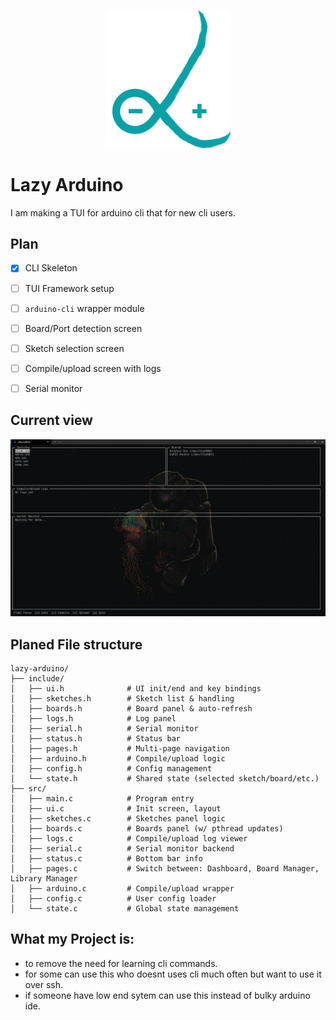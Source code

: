<p align="center">
  <img src="Group4.png" alt="Lazy Arduino Logo" width="200"/>
</p>


# Lazy Arduino

I am making a TUI for arduino cli that for new cli users.

## Plan

- [x] CLI Skeleton
- [ ] TUI Framework setup
- [ ] `arduino-cli` wrapper module
- [ ] Board/Port detection screen
- [ ] Sketch selection screen
- [ ] Compile/upload screen with logs
- [ ] Serial monitor


## Current view

![alt text](assets/image.png)


## Planed File structure

  ```
lazy-arduino/
├── include/
│   ├── ui.h              # UI init/end and key bindings
│   ├── sketches.h        # Sketch list & handling
│   ├── boards.h          # Board panel & auto-refresh
│   ├── logs.h            # Log panel
│   ├── serial.h          # Serial monitor
│   ├── status.h          # Status bar
│   ├── pages.h           # Multi-page navigation
│   ├── arduino.h         # Compile/upload logic
│   ├── config.h          # Config management
│   └── state.h           # Shared state (selected sketch/board/etc.)
├── src/
│   ├── main.c            # Program entry
│   ├── ui.c              # Init screen, layout
│   ├── sketches.c        # Sketches panel logic
│   ├── boards.c          # Boards panel (w/ pthread updates)
│   ├── logs.c            # Compile/upload log viewer
│   ├── serial.c          # Serial monitor backend
│   ├── status.c          # Bottom bar info
│   ├── pages.c           # Switch between: Dashboard, Board Manager, Library Manager
│   ├── arduino.c         # Compile/upload wrapper
│   ├── config.c          # User config loader
│   └── state.c           # Global state management

  ```

## What my Project is:
- to remove the need for learning cli commands.
- for some can use this who doesnt uses cli much often but want to use it over ssh.
- if someone have low end sytem can use this instead of bulky arduino ide.

